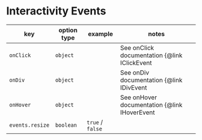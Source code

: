 # Interactivity Events

| key             | option type | example          | notes                                                |
| --------------- | ----------- | ---------------- | ---------------------------------------------------- |
| `onClick`       | `object`    |                  | See onClick documentation {@link IClickEvent | here} |
| `onDiv`         | `object`    |                  | See onDiv documentation {@link IDivEvent | here}     |
| `onHover`       | `object`    |                  | See onHover documentation {@link IHoverEvent | here} |
| `events.resize` | `boolean`   | `true` / `false` |                                                      |

